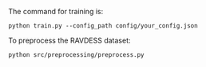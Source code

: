 The command for training is: 
```console
python train.py --config_path config/your_config.json
```

To preprocess the RAVDESS dataset:

```console
python src/preprocessing/preprocess.py
```